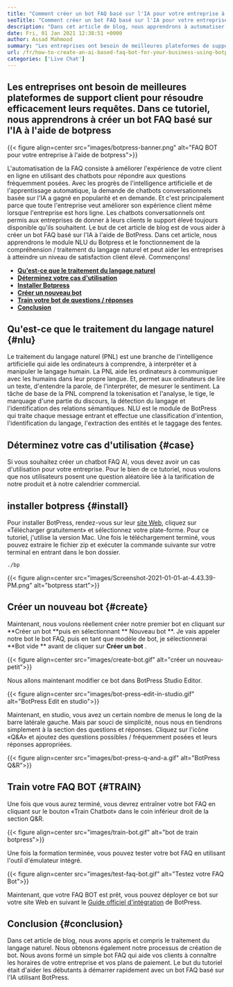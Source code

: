 ```yaml
---
title: "Comment créer un bot FAQ basé sur l'IA pour votre entreprise à l'aide de botpress" 
seoTitle: "Comment créer un bot FAQ basé sur l'IA pour votre entreprise à l'aide de botpress" 
description: "Dans cet article de blog, nous apprendrons à automatiser vos requêtes client à l'aide d'un bot FAQ basé sur l'IA à l'aide de BotPress sur votre site Web." 
date: Fri, 01 Jan 2021 12:38:51 +0000
author: Assad Mahmood
summary: "Les entreprises ont besoin de meilleures plateformes de support client pour résoudre efficacement leurs requêtes. Dans ce tutoriel, nous apprendrons à créer un bot FAQ basé sur l'IA à l'aide de botpress" 
url: /fr/how-to-create-an-ai-based-faq-bot-for-your-business-using-botpress/
categories: ['Live Chat']
---
```


## Les entreprises ont besoin de meilleures plateformes de support client pour résoudre efficacement leurs requêtes. Dans ce tutoriel, nous apprendrons à créer un bot FAQ basé sur l'IA à l'aide de botpress

{{< figure align=center src="images/botpress-banner.png" alt="FAQ BOT pour votre entreprise à l'aide de botpress">}}

L'automatisation de la FAQ consiste à améliorer l'expérience de votre client en ligne en utilisant des chatbots pour répondre aux questions fréquemment posées. Avec les progrès de l'intelligence artificielle et de l'apprentissage automatique, la demande de chatbots conversationnels basée sur l'IA a gagné en popularité et en demande. Et c'est principalement parce que toute l'entreprise veut améliorer son expérience client même lorsque l'entreprise est hors ligne. Les chatbots conversationnels ont permis aux entreprises de donner à leurs clients le support élevé toujours disponible qu'ils souhaitent. Le but de cet article de blog est de vous aider à créer un bot FAQ basé sur l'IA à l'aide de BotPress.
Dans cet article, nous apprendrons le module NLU du Botpress et le fonctionnement de la compréhension / traitement du langage naturel et peut aider les entreprises à atteindre un niveau de satisfaction client élevé. Commençons!
  * **[Qu'est-ce que le traitement du langage naturel][1]** 
  * [**Déterminez votre cas d'utilisation** ][2]
  * [**Installer Botpress** ][3]
  * [**Créer un nouveau bot** ][4]
  * [**Train votre bot de questions / réponses** ][5]
  * [**Conclusion** ][6]

## Qu'est-ce que le traitement du langage naturel   {#nlu}
Le traitement du langage naturel (PNL) est une branche de l'intelligence artificielle qui aide les ordinateurs à comprendre, à interpréter et à manipuler le langage humain. La PNL aide les ordinateurs à communiquer avec les humains dans leur propre langue. Et, permet aux ordinateurs de lire un texte, d'entendre la parole, de l'interpréter, de mesurer le sentiment.
La tâche de base de la PNL comprend la tokenisation et l'analyse, le tige, le marquage d'une partie du discours, la détection du langage et l'identification des relations sémantiques.
NLU est le module de BotPress qui traite chaque message entrant et effectue une classification d'intention, l'identification du langage, l'extraction des entités et le taggage des fentes.

## Déterminez votre cas d'utilisation   {#case}
Si vous souhaitez créer un chatbot FAQ AI, vous devez avoir un cas d'utilisation pour votre entreprise. Pour le bien de ce tutoriel, nous voulons que nos utilisateurs posent une question aléatoire liée à la tarification de notre produit et à notre calendrier commercial.

## installer botpress   {#install}
Pour installer BotPress, rendez-vous sur leur [site Web][7], cliquez sur «Télécharger gratuitement» et sélectionnez votre plate-forme. Pour ce tutoriel, j'utilise la version Mac. Une fois le téléchargement terminé, vous pouvez extraire le fichier zip et exécuter la commande suivante sur votre terminal en entrant dans le bon dossier.
```
./bp
```

{{< figure align=center src="images/Screenshot-2021-01-01-at-4.43.39-PM.png" alt="botpress start">}}


## Créer un nouveau bot   {#create}
Maintenant, nous voulons réellement créer notre premier bot en cliquant sur **Créer un bot  **puis en sélectionnant **  Nouveau bot **. Je vais appeler notre bot le bot FAQ, puis en tant que modèle de bot, je sélectionnerai  **Bot vide **  avant de cliquer sur  **Créer un bot**  .

{{< figure align=center src="images/create-bot.gif" alt="créer un nouveau-petit">}}

Nous allons maintenant modifier ce bot dans BotPress Studio Editor.

{{< figure align=center src="images/bot-press-edit-in-studio.gif" alt="BotPress Edit en studio">}}

Maintenant, en studio, vous avez un certain nombre de menus le long de la barre latérale gauche. Mais par souci de simplicité, nous nous en tiendrons simplement à la section des questions et réponses.
Cliquez sur l'icône «Q&A» et ajoutez des questions possibles / fréquemment posées et leurs réponses appropriées.

{{< figure align=center src="images/bot-press-q-and-a.gif" alt="BotPress Q&R">}}


## Train votre FAQ BOT   {#TRAIN}
Une fois que vous aurez terminé, vous devrez entraîner votre bot FAQ en cliquant sur le bouton «Train Chatbot» dans le coin inférieur droit de la section Q&R.

{{< figure align=center src="images/train-bot.gif" alt="bot de train botpress">}}

Une fois la formation terminée, vous pouvez tester votre bot FAQ en utilisant l'outil d'émulateur intégré.

{{< figure align=center src="images/test-faq-bot.gif" alt="Testez votre FAQ Bot">}}

Maintenant, que votre FAQ BOT est prêt, vous pouvez déployer ce bot sur votre site Web en suivant le [Guide officiel d'intégration][8] de BotPress.

## Conclusion   {#conclusion}
Dans cet article de blog, nous avons appris et compris le traitement du langage naturel. Nous obtenons également notre processus de création de bot. Nous avons formé un simple bot FAQ qui aide vos clients à connaître les horaires de votre entreprise et vos plans de paiement. Le but du tutoriel était d'aider les débutants à démarrer rapidement avec un bot FAQ basé sur l'IA utilisant BotPress.

  
[1]: #nlu
[2]: #case
[3]: #install
[4]: #create
[5]: #train
[6]: #conclusion
[7]: https://botpress.com/download
[8]: https://botpress.com/docs/channels/web
